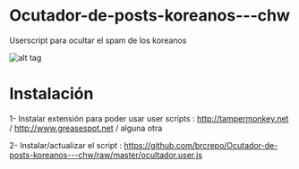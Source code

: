 # Ocutador-de-posts-koreanos---chw
Userscript para ocultar el spam de los koreanos

![alt tag](http://i.imgur.com/S4RzqKT.gif)

# Instalación 
1- Instalar extensión para poder usar user scripts : http://tampermonkey.net / http://www.greasespot.net / alguna otra

2- Instalar/actualizar el script : https://github.com/brcrepo/Ocutador-de-posts-koreanos---chw/raw/master/ocultador.user.js
